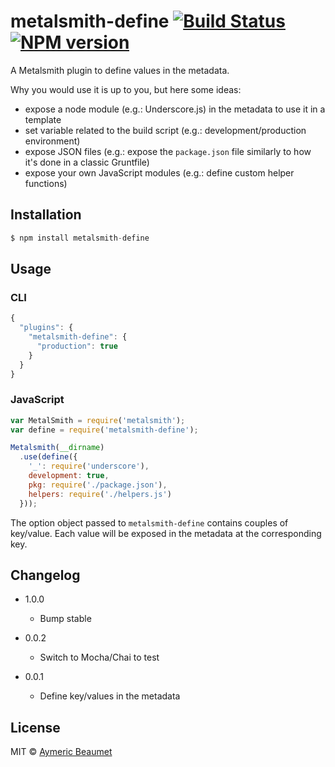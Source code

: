 # metalsmith-define [![Build Status](https://img.shields.io/travis/aymericbeaumet/metalsmith-define.svg?style=flat)](https://travis-ci.org/aymericbeaumet/metalsmith-define) [![NPM version](https://img.shields.io/npm/v/metalsmith-define.svg?style=flat)](https://www.npmjs.com/package/metalsmith-define)

A Metalsmith plugin to define values in the metadata.

Why you would use it is up to you, but here some ideas:
- expose a node module (e.g.: Underscore.js) in the metadata to use it in a
  template
- set variable related to the build script (e.g.: development/production
  environment)
- expose JSON files (e.g.: expose the `package.json` file similarly to how
  it's done in a classic Gruntfile)
- expose your own JavaScript modules (e.g.: define custom helper functions)

## Installation

```javascript
$ npm install metalsmith-define
```

## Usage

### CLI

```javascript
{
  "plugins": {
    "metalsmith-define": {
      "production": true
    }
  }
}
```

### JavaScript

```javascript
var MetalSmith = require('metalsmith');
var define = require('metalsmith-define');

Metalsmith(__dirname)
  .use(define({
    '_': require('underscore'),
    development: true,
    pkg: require('./package.json'),
    helpers: require('./helpers.js')
  }));
```

The option object passed to `metalsmith-define` contains couples of key/value.
Each value will be exposed in the metadata at the corresponding key.

## Changelog

* 1.0.0
  * Bump stable

* 0.0.2
  * Switch to Mocha/Chai to test

* 0.0.1
  * Define key/values in the metadata

## License

MIT © [Aymeric Beaumet](http://beaumet.me)
